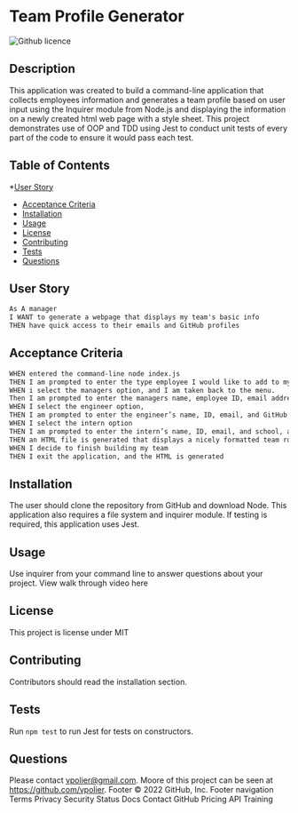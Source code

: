 # Team Profile Generator 
![Github licence](http://img.shields.io/badge/license-MIT-blue.svg)

## Description 
This application was created to build a command-line application that collects employees information and generates a team profile based on user input using the Inquirer module from Node.js and displaying the information on a newly created html web page with a style sheet. This project demonstrates use of OOP and TDD using Jest to conduct unit tests of every part of the code to ensure it would pass each test. 

## Table of Contents
*[User Story](#user-story)
* [Acceptance Criteria](#acceptance-criteria)
* [Installation](#installation)
* [Usage](#usage)
* [License](#license)
* [Contributing](#contributing)
* [Tests](#tests)
* [Questions](#questions)

## User Story

```md
As A manager
I WANT to generate a webpage that displays my team's basic info
THEN have quick access to their emails and GitHub profiles
```

## Acceptance Criteria

```md
WHEN entered the command-line node index.js 
THEN I am prompted to enter the type employee I would like to add to my team. I am presented with a menu with the option to add an engineer or an intern or to finish building my team.
WHEN i select the managers option, and I am taken back to the menu.
Then I am prompted to enter the managers name, employee ID, email address, and office number,and I am taken back to the menu. 
WHEN I select the engineer option, 
THEN I am prompted to enter the engineer’s name, ID, email, and GitHub username, and I am taken back to the menu
WHEN I select the intern option
THEN I am prompted to enter the intern’s name, ID, email, and school, and I am taken back to the menu
THEN an HTML file is generated that displays a nicely formatted team roster based on user input
WHEN I decide to finish building my team
THEN I exit the application, and the HTML is generated
```

## Installation 
The user should clone the repository from GitHub and download Node. This application also requires a file system and inquirer module. If testing is required, this application uses Jest. 

## Usage 
Use inquirer from your command line to answer questions about your project.
View walk through video here 

## License 
This project is license under MIT

## Contributing 
Contributors should read the installation section. 

## Tests
Run `npm test` to run Jest for tests on constructors. 

## Questions
Please contact vpolier@gmail.com. Moore of this project can be seen at https://github.com/vpolier.
Footer
© 2022 GitHub, Inc.
Footer navigation
Terms
Privacy
Security
Status
Docs
Contact GitHub
Pricing
API
Training